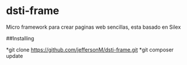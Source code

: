 # dsti-frame
Micro framework para crear paginas web sencillas, esta basado en Silex

##Installing 

*git clone https://github.com/jeffersonM/dsti-frame.git
*git composer update

